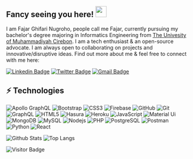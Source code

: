 ## Fancy seeing you here! <img src="https://raw.githubusercontent.com/aemmadi/aemmadi/master/wave.gif" width="30px">

I am Fajar Ghifari Nugroho, people call me Fajar, currently pursuing my bachelor's degree majoring in Informatics Engineering from [The Univesity of Muhammadiyah Cirebon](https://www.umc.ac.id/). I am a tech enthusiast & an open-source advocate. I am always open to collaborating on projects and innovative/disruptive ideas. Find out more about me & feel free to connect with me here:

[![Linkedin Badge](https://img.shields.io/badge/-fajaralg-blue?style=flat-square&logo=Linkedin&logoColor=white&link=https://www.linkedin.com/in/fajaralg/)](https://www.linkedin.com/in/fajaralg/)
[![Twitter Badge](https://img.shields.io/badge/-fajaraldev-purple?style=flat-square&logo=twitter&logoColor=white&link=https://twitter.com/Fajaralg/)](https://twitter.com/Fajaralg)
[![Gmail Badge](https://img.shields.io/badge/-fajarghifari3@gmail.com-c14438?style=flat-square&logo=Gmail&logoColor=white&link=mailto:fajarghifari3@gmail.com)](mailto:fajarghifari3@gmail.com)

## ⚡ Technologies

![Apollo GraphQL](https://img.shields.io/badge/-Apollo%20GraphQL-311C87?style=flat-square&logo=apollo-graphql)
![Bootstrap](https://img.shields.io/badge/-Bootstrap-563D7C?style=flat-square&logo=bootstrap)
![CSS3](https://img.shields.io/badge/-CSS3-1572B6?style=flat-square&logo=css3)
![Firebase](https://img.shields.io/badge/-firebase-ffca28?style=flat-square&logo=firebase&logoColor=black)
![GitHub](https://img.shields.io/badge/-GitHub-181717?style=flat-square&logo=github)
![Git](https://img.shields.io/badge/-Git-black?style=flat-square&logo=git)
![GraphQL](https://img.shields.io/badge/-GraphQL-E10098?style=flat-square&logo=graphql)
![HTML5](https://img.shields.io/badge/-HTML5-E34F26?style=flat-square&logo=html5&logoColor=white)
![Hasura](https://img.shields.io/badge/-Hasura-1EB4D4?style=flat-square&logo=hasura&logoColor=white)
![Heroku](https://img.shields.io/badge/-Heroku-430098?style=flat-square&logo=heroku)
![JavaScript](https://img.shields.io/badge/-JavaScript-black?style=flat-square&logo=javascript)
![Material Ui](https://img.shields.io/badge/Material%20UI-007FFF?style=flat-square&logo=mui&logoColor=white)
![MongoDB](https://img.shields.io/badge/-MongoDB-black?style=flat-square&logo=mongodb)
![MySQL](https://img.shields.io/badge/-MySQL-white?style=flat-square&logo=mysql)
![Nodejs](https://img.shields.io/badge/-Node.js-339933?style=flat-square&logo=nodedotjs&logoColor=white)
![PHP](https://img.shields.io/badge/-PHP-black?style=flat-square&logo=php)
![PostgreSQL](https://img.shields.io/badge/-PostgreSQL-336791?style=flat-square&logo=postgresql)
![Postman](https://img.shields.io/badge/Postman-FF6C37?style=flat-square&logo=Postman&logoColor=white)
![Python](https://img.shields.io/badge/-Python-black?style=flat-square&logo=Python)
![React](https://img.shields.io/badge/-React-black?style=flat-square&logo=react)

![Github Stats](https://github-readme-stats.vercel.app/api?username=fajaraldev&count_private=true&show_icons=true&include_all_commits=true)
![Top Langs](https://github-readme-stats.vercel.app/api/top-langs/?username=fajaraldev&hide=TeX&layout=compact)

![Visitor Badge](https://visitor-badge.laobi.icu/badge?page_id=fajaraldev)

